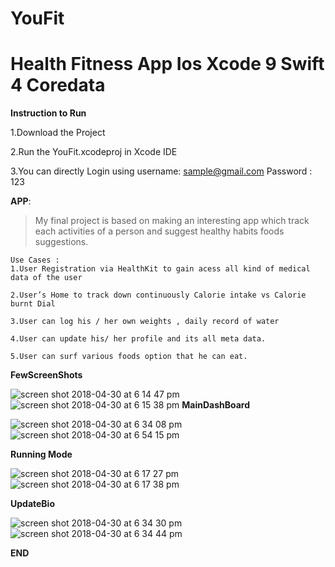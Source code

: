 # YouFit
# Health Fitness App Ios Xcode 9 Swift 4 Coredata
**Instruction to Run**

1.Download the Project

2.Run the YouFit.xcodeproj in Xcode IDE

3.You can directly Login using username: sample@gmail.com Password : 123 

**APP**: 
>My final project is based on making an interesting app which track each activities of a person and suggest healthy habits foods suggestions. 
```
Use Cases : 
1.User Registration via HealthKit to gain acess all kind of medical data of the user

2.User’s Home to track down continuously Calorie intake vs Calorie burnt Dial 

3.User can log his / her own weights , daily record of water 

4.User can update his/ her profile and its all meta data.

5.User can surf various foods option that he can eat.
```

**FewScreenShots**

![screen shot 2018-04-30 at 6 14 47 pm](https://user-images.githubusercontent.com/23444603/39454048-14721748-4ca7-11e8-94f3-f38f40c147af.png)
![screen shot 2018-04-30 at 6 15 38 pm](https://user-images.githubusercontent.com/23444603/39454069-2c416fae-4ca7-11e8-99e6-dda482cb3659.png)
**MainDashBoard**

![screen shot 2018-04-30 at 6 34 08 pm](https://user-images.githubusercontent.com/23444603/39454086-4816517c-4ca7-11e8-8da9-ef2f0bc12d48.png)
![screen shot 2018-04-30 at 6 54 15 pm](https://user-images.githubusercontent.com/23444603/39454212-0311d500-4ca8-11e8-957a-7742165f31ef.png)


**Running Mode**

![screen shot 2018-04-30 at 6 17 27 pm](https://user-images.githubusercontent.com/23444603/39454141-94828710-4ca7-11e8-9984-dd0ab11f2837.png)
![screen shot 2018-04-30 at 6 17 38 pm](https://user-images.githubusercontent.com/23444603/39454202-f4930cc4-4ca7-11e8-99bc-a565fc9e1124.png)

**UpdateBio**

![screen shot 2018-04-30 at 6 34 30 pm](https://user-images.githubusercontent.com/23444603/39454154-a5792588-4ca7-11e8-8a2d-3c4a5228deca.png)
![screen shot 2018-04-30 at 6 34 44 pm](https://user-images.githubusercontent.com/23444603/39454223-0f110088-4ca8-11e8-9a49-120f2dd3f99c.png)



**END**

